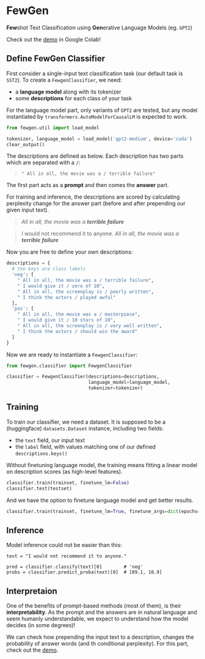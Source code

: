 # FewGen
**Few**shot Text Classification using **Gen**erative Language Models (eg. `GPT2`)

Check out the [demo](https://colab.research.google.com/github/tabasy/fewgen/blob/main/demo.ipynb) in Google Colab!

## Define FewGen Classifier
First consider a single-input text classification task (our default task is `SST2`). To create a `FewgenClassifier`, we need:
* a **language model** along with its tokenizer
* some **descriptions** for each class of your task

For the language model part, only variants of `GPT2` are tested, but any model instantiated by `transformers.AutoModelForCausalLM` is expected to work.

```python
from fewgen.util import load_model

tokenizer, language_model = load_model('gpt2-medium', device='cuda')
clear_output()
```

The descriptions are defined as below. Each description has two parts which are separated with a ` / `:
> `" All in all, the movie was a / terrible failure"`

The first part acts as a **prompt** and then comes the **answer** part. 

For training and inference, the descriptions are scored by calculating perplexity change for the answer part (before and after prepending our given input text).
> *All in all, the movie was a* ***terrible failure***

> I would not recommend it to anyone. *All in all, the movie was a* ***terrible failure***

Now you are free to define your own descriptions:

```python
descriptions = {
  # the keys are class labels
  'neg': [
    " All in all, the movie was a / terrible failure",
    " I would give it / zero of 10",
    " All in all, the screenplay is / poorly written",
    " I think the actors / played awful"
  ],
  'pos': [
    " All in all, the movie was a / masterpiece",
    " I would give it / 10 stars of 10",
    " All in all, the screenplay is / very well written",
    " I think the actors / should win the award"
  ]
}
```
Now we are ready to instantiate a `FewgenClassifier`:

```python
from fewgen.classifier import FewgenClassifier

classifier = FewgenClassifier(descriptions=descriptions, 
                              language_model=language_model,
                              tokenizer=tokenizer)
```

## Training

To train our classifier, we need a dataset. It is supposed to be a (huggingface) `datasets.Dataset` instance, including two fields:
* the `text` field, our input text
* the `label` field, with values matching one of our defined `descriptions.keys()`

Without finetuning language model, the training means fitting a linear model on description scores (as high-level features).

```python
classifier.train(trainset, finetune_lm=False)
classifier.test(testset)
```

And we have the option to finetune language model and get better results.

```python
classifier.train(trainset, finetune_lm=True, finetune_args=dict(epochs=3))
```

## Inference
Model inference could not be easier than this:
```
text = "I would not recommend it to anyone."

pred = classifier.classify(text)[0]        # 'neg'
probs = classifier.predict_proba(text)[0]  # [89.1, 10.9]
```
## Interpretaion
One of the benefits of prompt-based methods (most of them), is their **interpretability**. As the prompt and the answers are in natural language and seem humanly understandable, we expect to understand how the model decides (in some degrees)!

We can check how prepending the input text to a description, changes the probability of answer words (and th conditional perplexity). 
For this part, check out the [demo](https://colab.research.google.com/github/tabasy/fewgen/blob/main/demo.ipynb).
